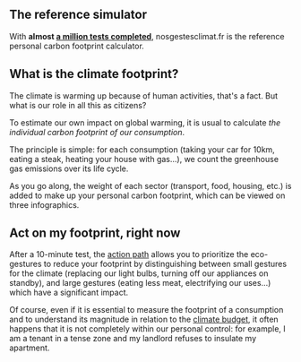 ## The reference simulator

With **almost [a million tests completed](/stats)**, nosgestesclimat.fr
is the reference personal carbon footprint calculator.

## What is the climate footprint?

The climate is warming up because of human activities, that's a fact.
But what is our role in all this as citizens?

To estimate our own impact on global warming, it is usual to calculate
*the individual carbon footprint of our consumption*.

The principle is simple: for each consumption (taking your car for 10km,
eating a steak, heating your house with gas...), we count the greenhouse
gas emissions over its life cycle.

As you go along, the weight of each sector (transport, food, housing,
etc.) is added to make up your personal carbon footprint, which can be
viewed on three infographics.

## Act on my footprint, right now

After a 10-minute test, the [action
path](https://nosgestesclimat.fr/actions/liste) allows you to prioritize
the eco-gestures to reduce your footprint by distinguishing between
small gestures for the climate (replacing our light bulbs, turning off
our appliances on standby), and large gestures (eating less meat,
electrifying our uses...) which have a significant impact.

Of course, even if it is essential to measure the footprint of a
consumption and to understand its magnitude in relation to the [climate
budget](https://datagir.ademe.fr/blog/budget-empreinte-carbone-c-est-quoi/),
it often happens that it is not completely within our personal control:
for example, I am a tenant in a tense zone and my landlord refuses to
insulate my apartment.
